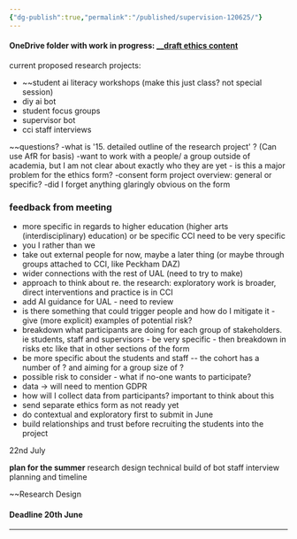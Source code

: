 ```yaml
---
{"dg-publish":true,"permalink":"/published/supervision-120625/"}
---
```


#### OneDrive folder with work in progress: [__draft ethics content](https://artslondon-my.sharepoint.com/:f:/g/personal/m_henryrichards_arts_ac_uk/En2EC8QI9MJLgIjr0UpgeJIB6qSr5UVXAFgrtSByi_9iMA?e=1cmR92)
current proposed research projects: 
- ~~student ai literacy workshops (make this just class? not special session)
- diy ai bot
- student focus groups
- supervisor bot 
- cci staff interviews 

~~questions?
-what is '15. detailed outline of the research project' ? (Can use AfR for basis)
-want to work with a people/ a group outside of academia, but I am not clear about exactly who they are yet - is this a major problem for the ethics form? 
-consent form project overview: general or specific?
-did I forget anything glaringly obvious on the form

### feedback from meeting

- more specific in regards to higher education (higher arts (interdisciplinary) education) or be specific CCI need to be very specific 
- you I rather than we
- take out external people for now, maybe a later thing (or maybe through groups attached to CCI, like Peckham DAZ)
- wider connections with the rest of UAL (need to try to make)
- approach to think about re. the research: exploratory work is broader, direct interventions and practice is in CCI
- add AI guidance for UAL - need to review 
- is there something that could trigger people and how do I mitigate it - give (more explicit) examples of potential risk?
- breakdown what participants are doing for each group of stakeholders. ie students, staff and supervisors - be very specific - then breakdown in risks etc like that in other sections of the form 
- be more specific about the students and staff  -- the cohort has a number of ? and aiming for a group size of ?
- possible risk to consider - what if no-one wants to participate?
- data -> will need to mention GDPR 
- how will I collect data from participants? important to think about this 
- send separate ethics form as not ready yet
- do contextual and exploratory first to submit in June
- build relationships and trust before recruiting the students into the project



22nd July

**plan for the summer**
research design
technical build of bot
staff interview planning and timeline 



~~Research Design

#### Deadline 20th June

---

<!-- 
~ [[published/ethics\|Ethics]] draft text 

**Tips for a good ethics application**

- Consider ethical implications at project design stage

- Factor-in sufficient time to gain all required approvals
	- Apply 3-6 months in advance of planned activity
	- Remember…clock stops while response to queries awaited from applicant

- Seek supervisor input for good quality application

- Supporting documentation must be good quality and appropriate
	- Protocol
	- Recruitment material
	- Participant information and consent documentation
	- Indicative topic guide for interview or survey questions

__Other considerations

- Debrief for participants
	- Signposting to additional information or support, if needed

- Recruitment – gatekeepers?

- Information to participants

- Consent process: appropriate to participant population

- Data management planning – UK GDPR and DPA

- Use of internet or social media in research ==??

- Involving young and vulnerable participants

- Applying research ethics in an international context -->
